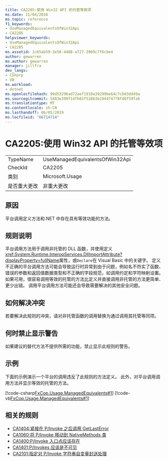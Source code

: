 ```yaml
---
title: CA2205:使用 Win32 API 的托管等效项
ms.date: 11/04/2016
ms.topic: reference
f1_keywords:
- UseManagedEquivalentsOfWin32Api
- CA2205
helpviewer_keywords:
- UseManagedEquivalentsOfWin32Api
- CA2205
ms.assetid: 1c65ab59-3e50-4488-a727-3969c7f6cbe4
author: gewarren
ms.author: gewarren
manager: jillfra
dev_langs:
- CSharp
- VB
ms.workload:
- dotnet
ms.openlocfilehash: 99d53296ad72aef1910a39299be64c7cb03dd49a
ms.sourcegitcommit: 5483e399f14fb01f528b3b194474778fd6f59fa6
ms.translationtype: MT
ms.contentlocale: zh-CN
ms.lasthandoff: 06/05/2019
ms.locfileid: "66714714"
---
```

# <a name="ca2205-use-managed-equivalents-of-win32-api"></a>CA2205:使用 Win32 API 的托管等效项

|||
|-|-|
|TypeName|UseManagedEquivalentsOfWin32Api|
|CheckId|CA2205|
|类别|Microsoft.Usage|
|是否重大更改|非重大更改|

## <a name="cause"></a>原因

平台调用定义方法和.NET 中存在具有等效功能的方法。

## <a name="rule-description"></a>规则说明

平台调用方法用于调用非托管的 DLL 函数，并使用定义<xref:System.Runtime.InteropServices.DllImportAttribute?displayProperty=fullName>属性，或`Declare`在 Visual Basic 中的关键字。 定义不正确的平台调用方法可能会导致运行时异常到由于问题，例如名不符实了函数、 错误的参数和返回值数据类型和不正确的字段规范，如调用约定和字符映射设置。 如果可用，很容易调用等效的托管的方法比定义并直接调用非托管的方法更简单、 更少出错。 调用平台调用方法可能还会导致需要解决的其他安全问题。

## <a name="how-to-fix-violations"></a>如何解决冲突

若要解决此规则的冲突，请对非托管函数的调用替换为通过调用其托管等同项。

## <a name="when-to-suppress-warnings"></a>何时禁止显示警告

如果建议的替代方法不提供所需的功能，禁止显示此规则的警告。

## <a name="example"></a>示例

下面的示例演示一个平台的调用违反了此规则的方法定义。 此外，对平台调用调用方法并显示等效的托管的方法。

[!code-csharp[FxCop.Usage.ManagedEquivalents#1](../code-quality/codesnippet/CSharp/ca2205-use-managed-equivalents-of-win32-api_1.cs)]
[!code-vb[FxCop.Usage.ManagedEquivalents#1](../code-quality/codesnippet/VisualBasic/ca2205-use-managed-equivalents-of-win32-api_1.vb)]

## <a name="related-rules"></a>相关的规则

- [CA1404:紧接在 P/Invoke 之后调用 GetLastError](../code-quality/ca1404-call-getlasterror-immediately-after-p-invoke.md)
- [CA1060:将 P/Invoke 移动到 NativeMethods 类](../code-quality/ca1060-move-p-invokes-to-nativemethods-class.md)
- [CA1400:P/Invoke 入口点应该存在](../code-quality/ca1400-p-invoke-entry-points-should-exist.md)
- [CA1401:P/Invokes 应该是不可见](../code-quality/ca1401-p-invokes-should-not-be-visible.md)
- [CA2101:指定对 P/Invoke 字符串自变量封送处理](../code-quality/ca2101-specify-marshaling-for-p-invoke-string-arguments.md)